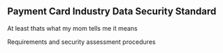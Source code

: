 ## Payment Card Industry Data Security Standard

At least thats what my mom tells me it means

Requirements and security assessment procedures
